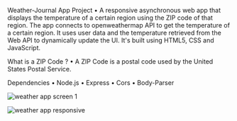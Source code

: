 
Weather-Journal App Project
• A responsive asynchronous web app that displays the temperature of a certain region using the ZIP code of that region. The app connects to openweathermap API to get the temperature of a certain region. It uses user data and the temperature retrieved from the Web API to dynamically update the UI.
It's built using HTML5, CSS and JavaScript.

What is a ZIP Code ?
• A ZIP Code is a postal code used by the United States Postal Service.

Dependencies
• Node.js
• Express
• Cors
• Body-Parser

![weather app screen 1](https://github.com/user-attachments/assets/d9f1bf31-fe50-468e-a57e-fe2f7ba4e888)

![weather app responsive](https://github.com/user-attachments/assets/1bec55b8-4051-48e2-aa9b-7bf5132d273d)
